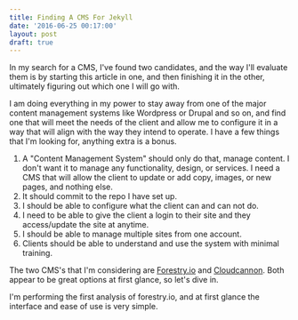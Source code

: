 ```yaml
---
title: Finding A CMS For Jekyll
date: '2016-06-25 00:17:00'
layout: post
draft: true
---
```

In my search for a CMS, I've found two candidates, and the way I'll evaluate them is by starting this article in one, and then finishing it in the other, ultimately figuring out which one I will go with.

I am doing everything in my power to stay away from one of the major content management systems like Wordpress or Drupal and so on, and find one that will meet the needs of the client and allow me to configure it in a way that will align with the way they intend to operate. I have a few things that I'm looking for, anything extra is a bonus.

1. A "Content Management System" should only do that, manage content. I don't want it to manage any functionality, design, or services. I need a CMS that will allow the client to update or add copy, images, or new pages, and nothing else.
2. It should commit to the repo I have set up.
3. I should be able to configure what the client can and can not do.
4. I need to be able to give the client a login to their site and they access/update the site at anytime.
5. I should be able to manage multiple sites from one account.
6. Clients should be able to understand and use the system with minimal training.

The two CMS's that I'm considering are [Forestry.io](http://forestry.io) and [Cloudcannon](http://cloudcannon.com/). Both appear to be great options at first glance, so let's dive in.

I'm performing the first analysis of forestry.io, and at first glance the interface and ease of use is very simple. 

